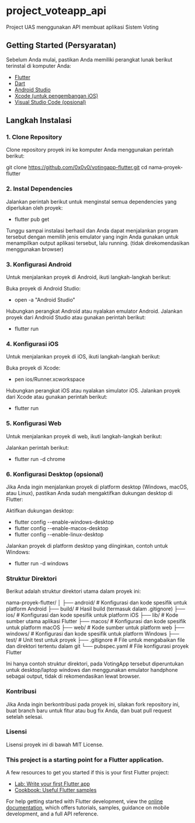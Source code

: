 # project_voteapp_api

Project UAS menggunakan API membuat aplikasi Sistem Voting

## Getting Started (Persyaratan)

Sebelum Anda mulai, pastikan Anda memiliki perangkat lunak berikut terinstal di komputer Anda:

- [Flutter](https://flutter.dev/docs/get-started/install)
- [Dart](https://dart.dev/get-dart)
- [Android Studio](https://developer.android.com/studio)
- [Xcode (untuk pengembangan iOS)](https://developer.apple.com/xcode/)
- [Visual Studio Code (opsional)](https://code.visualstudio.com/)

## Langkah Instalasi

### 1. Clone Repository

Clone repository proyek ini ke komputer Anda menggunakan perintah berikut:

git clone https://github.com/0x0v0/votingapp-flutter.git
cd nama-proyek-flutter

### 2. Instal Dependencies
Jalankan perintah berikut untuk menginstal semua dependencies yang diperlukan oleh proyek:

- flutter pub get

Tunggu sampai instalasi berhasil dan Anda dapat menjalankan program tersebut dengan memilih jenis emulator yang ingin Anda gunakan untuk menampilkan output aplikasi tersebut, lalu running. (tidak direkomendasikan menggunakan browser)

### 3. Konfigurasi Android
Untuk menjalankan proyek di Android, ikuti langkah-langkah berikut:

Buka proyek di Android Studio:

- open -a "Android Studio"

Hubungkan perangkat Android atau nyalakan emulator Android.
Jalankan proyek dari Android Studio atau gunakan perintah berikut:

- flutter run

### 4. Konfigurasi iOS
Untuk menjalankan proyek di iOS, ikuti langkah-langkah berikut:

Buka proyek di Xcode:

- pen ios/Runner.xcworkspace

Hubungkan perangkat iOS atau nyalakan simulator iOS.
Jalankan proyek dari Xcode atau gunakan perintah berikut:

- flutter run

### 5. Konfigurasi Web
Untuk menjalankan proyek di web, ikuti langkah-langkah berikut:

Jalankan perintah berikut:

- flutter run -d chrome

### 6. Konfigurasi Desktop (opsional)
Jika Anda ingin menjalankan proyek di platform desktop (Windows, macOS, atau Linux), pastikan Anda sudah mengaktifkan dukungan desktop di Flutter:

Aktifkan dukungan desktop:

- flutter config --enable-windows-desktop
- flutter config --enable-macos-desktop
- flutter config --enable-linux-desktop

Jalankan proyek di platform desktop yang diinginkan, contoh untuk Windows:

- flutter run -d windows

### Struktur Direktori
Berikut adalah struktur direktori utama dalam proyek ini:

nama-proyek-flutter/
│
├── android/             # Konfigurasi dan kode spesifik untuk platform Android
├── build/               # Hasil build (termasuk dalam .gitignore)
├── ios/                 # Konfigurasi dan kode spesifik untuk platform iOS
├── lib/                 # Kode sumber utama aplikasi Flutter
├── macos/               # Konfigurasi dan kode spesifik untuk platform macOS
├── web/                 # Kode sumber untuk platform web
├── windows/             # Konfigurasi dan kode spesifik untuk platform Windows
├── test/                # Unit test untuk proyek
├── .gitignore           # File untuk mengabaikan file dan direktori tertentu dalam git
└── pubspec.yaml         # File konfigurasi proyek Flutter

Ini hanya contoh struktur direktori, pada VotingApp tersebut diperuntukan untuk desktop/laptop windows dan menggunakan emulator handphone sebagai output, tidak di rekomendasikan lewat browser.

### Kontribusi
Jika Anda ingin berkontribusi pada proyek ini, silakan fork repository ini, buat branch baru untuk fitur atau bug fix Anda, dan buat pull request setelah selesai.

### Lisensi
Lisensi proyek ini di bawah MIT License.


### This project is a starting point for a Flutter application.

A few resources to get you started if this is your first Flutter project:

- [Lab: Write your first Flutter app](https://docs.flutter.dev/get-started/codelab)
- [Cookbook: Useful Flutter samples](https://docs.flutter.dev/cookbook)

For help getting started with Flutter development, view the
[online documentation](https://docs.flutter.dev/), which offers tutorials,
samples, guidance on mobile development, and a full API reference.
